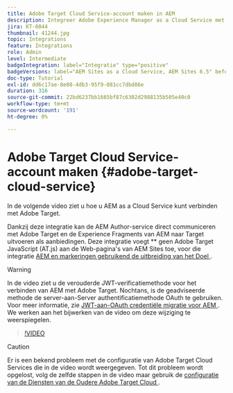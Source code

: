 ```yaml
---
title: Adobe Target Cloud Service-account maken in AEM
description: Integreer Adobe Experience Manager as a Cloud Service met Adobe Target met Cloud Service en Adobe IMS-verificatie.
jira: KT-6044
thumbnail: 41244.jpg
topic: Integrations
feature: Integrations
role: Admin
level: Intermediate
badgeIntegration: label="Integratie" type="positive"
badgeVersions: label="AEM Sites as a Cloud Service, AEM Sites 6.5" before-title="false"
doc-type: Tutorial
exl-id: dd6c17ae-8e08-4db3-95f9-081cc7dbd86e
duration: 316
source-git-commit: 22bd6237bb1665bf87c6302d2988135b505e40c0
workflow-type: tm+mt
source-wordcount: '191'
ht-degree: 0%

---
```


# Adobe Target Cloud Service-account maken {#adobe-target-cloud-service}

In de volgende video ziet u hoe u AEM as a Cloud Service kunt verbinden met Adobe Target.

Dankzij deze integratie kan de AEM Author-service direct communiceren met Adobe Target en de Experience Fragments van AEM naar Target uitvoeren als aanbiedingen.  Deze integratie voegt ** geen Adobe Target JavaScript (AT.js) aan de Web-pagina&#39;s van AEM Sites toe, voor die integratie [ AEM en markeringen gebruikend de uitbreiding van het Doel ](../experience-platform/data-collection/tags/connect-aem-tag-property-using-ims.md).

>[!WARNING]
>
>In de video ziet u de verouderde JWT-verificatiemethode voor het verbinden van AEM met Adobe Target. Nochtans, is de geadviseerde methode de server-aan-Server authentificatiemethode OAuth te gebruiken. Voor meer informatie, zie [ JWT-aan-OAuth credentiële migratie voor AEM ](https://experienceleague.adobe.com/en/docs/experience-manager-learn/foundation/authentication/jwt-to-oauth-migration.html). We werken aan het bijwerken van de video om deze wijziging te weerspiegelen.


>[!VIDEO](https://video.tv.adobe.com/v/41244?quality=12&learn=on)

>[!CAUTION]
>
>Er is een bekend probleem met de configuratie van Adobe Target Cloud Services die in de video wordt weergegeven. Tot dit probleem wordt opgelost, volg de zelfde stappen in de video maar gebruik de [ configuratie van de Diensten van de Oudere Adobe Target Cloud ](https://experienceleague.adobe.com/docs/experience-manager-learn/aem-target-tutorial/aem-target-implementation/using-aem-cloud-services.html).
